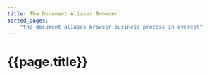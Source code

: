 ```yaml
---
title: The Document Aliases Browser
sorted_pages:
  - "the_document_aliases_browser_business_process_in_everest"
---
```

# {{page.title}}
